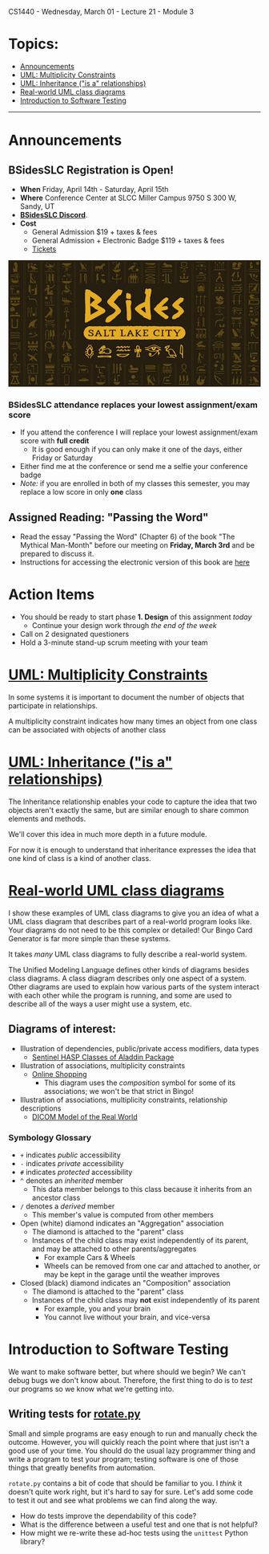 CS1440 - Wednesday, March 01 - Lecture 21 - Module 3

# Topics:
* [Announcements](#announcements)
* [UML: Multiplicity Constraints](#uml-multiplicity-constraints)
* [UML: Inheritance ("is a" relationships)](#uml-inheritance-is-a-relationships)
* [Real-world UML class diagrams](#real-world-uml-class-diagrams)
* [Introduction to Software Testing](#introduction-to-software-testing)


------------------------------------------------------------
# Announcements

## BSidesSLC Registration is Open!

*   **When**  Friday, April 14th - Saturday, April 15th
*   **Where** Conference Center at SLCC Miller Campus 9750 S 300 W, Sandy, UT
*   [**BSidesSLC Discord**](https://discord.com/invite/hBcnv9gb73).
*   **Cost**  
    *   General Admission $19 + taxes & fees
    *   General Admission + Electronic Badge $119 + taxes & fees
    *   [Tickets](https://www.eventbrite.com/e/bsidesslc-2023-tickets-527264701917)

![](./02-bsides-logo.png)


### BSidesSLC attendance replaces your lowest assignment/exam score

*   If you attend the conference I will replace your lowest assignment/exam score with **full credit**
    *   It is good enough if you can only make it one of the days, either Friday or Saturday
*   Either find me at the conference or send me a selfie your conference badge
*   *Note:* if you are enrolled in both of my classes this semester, you may replace a low score in only **one** class


## Assigned Reading: "Passing the Word"

*   Read the essay "Passing the Word" (Chapter 6) of the book "The Mythical Man-Month" before our meeting on **Friday, March 3rd** and be prepared to discuss it.
*   Instructions for accessing the electronic version of this book are [here](../../Required_Reading_Schedule.md#accessing-ebooks-for-free-through-the-usu-library)


# Action Items

*   You should be ready to start phase **1. Design** of this assignment *today*
    *   Continue your design work through *the end of the week*
*	Call on 2 designated questioners
*	Hold a 3-minute stand-up scrum meeting with your team



# [UML: Multiplicity Constraints](../UML.md#multiplicity-constraints)

In some systems it is important to document the number of objects that participate in relationships.

A multiplicity constraint indicates how many times an object from one class can be associated with objects of another class



# [UML: Inheritance ("is a" relationships)](../UML.md#inheritance-is-a-relationships)

The Inheritance relationship enables your code to capture the idea that two objects aren't exactly the same, but are similar enough to share common elements and methods.

We'll cover this idea in much more depth in a future module.

For now it is enough to understand that inheritance expresses the idea that one kind of class is a kind of another class.



# [Real-world UML class diagrams](https://www.uml-diagrams.org/class-diagrams-examples.html)

I show these examples of UML class diagrams to give you an idea of what a UML class diagram that describes part of a real-world program looks like.  Your diagrams do not need to be this complex or detailed!  Our Bingo Card Generator is far more simple than these systems.

It takes *many* UML class diagrams to fully describe a real-world system.  

The Unified Modeling Language defines other kinds of diagrams besides class diagrams.  A class diagram describes only one aspect of a system.  Other diagrams are used to explain how various parts of the system interact with each other while the program is running, and some are used to describe all of the ways a user might use a system, etc.


## Diagrams of interest:

*   Illustration of dependencies, public/private access modifiers, data types
    *   [Sentinel HASP Classes of Aladdin Package](https://www.uml-diagrams.org/software-licensing-class-diagram-example.html)
*   Illustration of associations, multiplicity constraints
    *   [Online Shopping](https://www.uml-diagrams.org/examples/online-shopping-domain-uml-diagram-example.html)
        *   This diagram uses the *composition* symbol for some of its associations; we won't be that strict in Bingo!
*   Illustration of associations, multiplicity constraints, relationship descriptions
    *   [DICOM Model of the Real World](https://www.uml-diagrams.org/dicom-real-world-uml-class-diagram-example.html)


### Symbology Glossary

*   `+` indicates *public* accessibility
*   `-` indicates *private* accessibility
*   `#` indicates *protected* accessibility
*   `^` denotes an *inherited* member
    *   This data member belongs to this class because it inherits from an ancestor class
*   `/` denotes a *derived* member
    *   This member's value is computed from other members
*   Open (white) diamond indicates an "Aggregation" association
    *   The diamond is attached to the "parent" class
    *   Instances of the child class may exist independently of its parent, and may be attached to other parents/aggregates
        *   For example Cars & Wheels
        *   Wheels can be removed from one car and attached to another, or may be kept in the garage until the weather improves
*   Closed (black) diamond indicates an "Composition" association
    *   The diamond is attached to the "parent" class
    *   Instances of the child class may **not** exist independently of its parent 
        *   For example, you and your brain
        *   You cannot live without your brain, and vice-versa



# Introduction to Software Testing

We want to make software better, but where should we begin?  We can't debug
bugs we don't know about.  Therefore, the first thing to do is to *test* our
programs so we know what we're getting into.


## Writing tests for [rotate.py](./rotate.py)

Small and simple programs are easy enough to run and manually check the
outcome.  However, you will quickly reach the point where that just isn't a
good use of your time.  You should do the usual lazy programmer thing and write
a program to test your program; testing software is one of those things that
greatly benefits from automation.

`rotate.py` contains a bit of code that should be familiar to you.  I *think*
it doesn't quite work right, but it's hard to say for sure.  Let's add some
code to test it out and see what problems we can find along the way.

*   How do tests improve the dependability of this code?
*   What is the difference between a useful test and one that is not helpful?
*   How might we re-write these ad-hoc tests using the `unittest` Python library?



